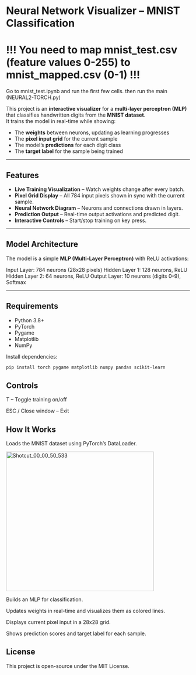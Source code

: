 # Neural Network Visualizer – MNIST Classification
# !!! You need to map mnist_test.csv (feature values 0-255) to mnist_mapped.csv (0-1) !!!

Go to mnist_test.ipynb and run the first few cells. then run the main (NEURAL2-TORCH.py)

This project is an **interactive visualizer** for a **multi-layer perceptron (MLP)** that classifies handwritten digits from the **MNIST dataset**.  
It trains the model in real-time while showing:

- The **weights** between neurons, updating as learning progresses
- The **pixel input grid** for the current sample
- The model’s **predictions** for each digit class
- The **target label** for the sample being trained

---

## Features

- **Live Training Visualization** – Watch weights change after every batch.
- **Pixel Grid Display** – All 784 input pixels shown in sync with the current sample.
- **Neural Network Diagram** – Neurons and connections drawn in layers.
- **Prediction Output** – Real-time output activations and predicted digit.
- **Interactive Controls** – Start/stop training on key press.

---

## Model Architecture

The model is a simple **MLP (Multi-Layer Perceptron)** with ReLU activations:

Input Layer: 784 neurons (28x28 pixels)
Hidden Layer 1: 128 neurons, ReLU
Hidden Layer 2: 64 neurons, ReLU
Output Layer: 10 neurons (digits 0–9), Softmax


---

## Requirements

- Python 3.8+
- PyTorch
- Pygame
- Matplotlib
- NumPy

Install dependencies:

```bash
pip install torch pygame matplotlib numpy pandas scikit-learn
```

## Controls

T – Toggle training on/off

ESC / Close window – Exit

## How It Works
Loads the MNIST dataset using PyTorch’s DataLoader.


<img width="405" height="381" alt="Shotcut_00_00_50_533" src="https://github.com/user-attachments/assets/ee05f51d-bedd-47ed-ada6-e97fc0c728c3" />

Builds an MLP for classification.

Updates weights in real-time and visualizes them as colored lines.

Displays current pixel input in a 28x28 grid.

Shows prediction scores and target label for each sample.

## License
This project is open-source under the MIT License.

